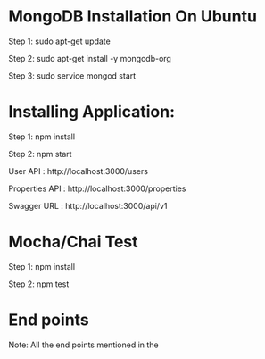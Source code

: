 # MongoDB Installation On Ubuntu
Step 1: sudo apt-get update

Step 2: sudo apt-get install -y mongodb-org

Step 3: sudo service mongod start

# Installing Application:

Step 1: npm install

Step 2: npm start

User API : http://localhost:3000/users

Properties API : http://localhost:3000/properties

Swagger URL : http://localhost:3000/api/v1

# Mocha/Chai Test

Step 1: npm install

Step 2: npm test

# End points

Note: All the end points mentioned in the 

